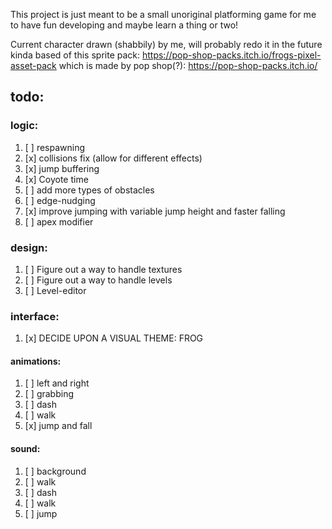 This project is just meant to be a small unoriginal platforming game
for me to have fun developing and maybe learn a thing or two! 


Current character drawn (shabbily) by me, will probably redo it in the future
kinda based of this sprite pack: https://pop-shop-packs.itch.io/frogs-pixel-asset-pack
which is made by pop shop(?): https://pop-shop-packs.itch.io/

## todo:

### logic:
1. [ ] respawning
2. [x] collisions fix (allow for different effects)
3. [x] jump buffering
4. [x] Coyote time
5. [ ] add more types of obstacles
6. [ ] edge-nudging
7. [x] improve jumping with variable jump height and faster falling
8. [ ] apex modifier

### design:
1. [ ] Figure out a way to handle textures 
2. [ ] Figure out a way to handle levels
3. [ ] Level-editor

### interface:
1. [x] DECIDE UPON A VISUAL THEME: FROG

#### animations:
1. [ ] left and right        
2. [ ] grabbing             
3. [ ] dash                 
4. [ ] walk                    
5. [x] jump and fall    

#### sound:
1. [ ] background  
2. [ ] walk   
3. [ ] dash    
4. [ ] walk        
5. [ ] jump      
